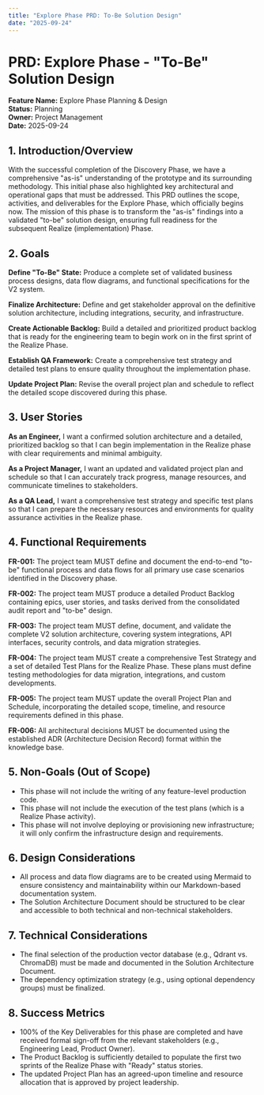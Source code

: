 ```yaml
---
title: "Explore Phase PRD: To-Be Solution Design"
date: "2025-09-24"
---
```


# PRD: Explore Phase - "To-Be" Solution Design

**Feature Name:** Explore Phase Planning & Design  
**Status:** Planning  
**Owner:** Project Management  
**Date:** 2025-09-24

## 1. Introduction/Overview

With the successful completion of the Discovery Phase, we have a comprehensive "as-is" understanding of the prototype and its surrounding methodology. This initial phase also highlighted key architectural and operational gaps that must be addressed. This PRD outlines the scope, activities, and deliverables for the Explore Phase, which officially begins now. The mission of this phase is to transform the "as-is" findings into a validated "to-be" solution design, ensuring full readiness for the subsequent Realize (implementation) Phase.

## 2. Goals

**Define "To-Be" State:** Produce a complete set of validated business process designs, data flow diagrams, and functional specifications for the V2 system.

**Finalize Architecture:** Define and get stakeholder approval on the definitive solution architecture, including integrations, security, and infrastructure.

**Create Actionable Backlog:** Build a detailed and prioritized product backlog that is ready for the engineering team to begin work on in the first sprint of the Realize Phase.

**Establish QA Framework:** Create a comprehensive test strategy and detailed test plans to ensure quality throughout the implementation phase.

**Update Project Plan:** Revise the overall project plan and schedule to reflect the detailed scope discovered during this phase.

## 3. User Stories

**As an Engineer,** I want a confirmed solution architecture and a detailed, prioritized backlog so that I can begin implementation in the Realize phase with clear requirements and minimal ambiguity.

**As a Project Manager,** I want an updated and validated project plan and schedule so that I can accurately track progress, manage resources, and communicate timelines to stakeholders.

**As a QA Lead,** I want a comprehensive test strategy and specific test plans so that I can prepare the necessary resources and environments for quality assurance activities in the Realize phase.

## 4. Functional Requirements

**FR-001:** The project team MUST define and document the end-to-end "to-be" functional process and data flows for all primary use case scenarios identified in the Discovery phase.

**FR-002:** The project team MUST produce a detailed Product Backlog containing epics, user stories, and tasks derived from the consolidated audit report and "to-be" design.

**FR-003:** The project team MUST define, document, and validate the complete V2 solution architecture, covering system integrations, API interfaces, security controls, and data migration strategies.

**FR-004:** The project team MUST create a comprehensive Test Strategy and a set of detailed Test Plans for the Realize Phase. These plans must define testing methodologies for data migration, integrations, and custom developments.

**FR-005:** The project team MUST update the overall Project Plan and Schedule, incorporating the detailed scope, timeline, and resource requirements defined in this phase.

**FR-006:** All architectural decisions MUST be documented using the established ADR (Architecture Decision Record) format within the knowledge base.

## 5. Non-Goals (Out of Scope)

- This phase will not include the writing of any feature-level production code.
- This phase will not include the execution of the test plans (which is a Realize Phase activity).
- This phase will not involve deploying or provisioning new infrastructure; it will only confirm the infrastructure design and requirements.

## 6. Design Considerations

- All process and data flow diagrams are to be created using Mermaid to ensure consistency and maintainability within our Markdown-based documentation system.
- The Solution Architecture Document should be structured to be clear and accessible to both technical and non-technical stakeholders.

## 7. Technical Considerations

- The final selection of the production vector database (e.g., Qdrant vs. ChromaDB) must be made and documented in the Solution Architecture Document.
- The dependency optimization strategy (e.g., using optional dependency groups) must be finalized.

## 8. Success Metrics

- 100% of the Key Deliverables for this phase are completed and have received formal sign-off from the relevant stakeholders (e.g., Engineering Lead, Product Owner).
- The Product Backlog is sufficiently detailed to populate the first two sprints of the Realize Phase with "Ready" status stories.
- The updated Project Plan has an agreed-upon timeline and resource allocation that is approved by project leadership.
